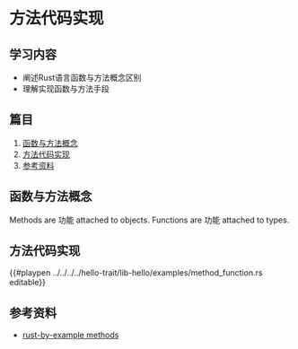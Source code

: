 # 方法代码实现

## 学习内容
- 阐述Rust语言函数与方法概念区别
- 理解实现函数与方法手段


## 篇目

1. [函数与方法概念](#函数与方法概念)
1. [方法代码实现](#方法代码实现)
1. [参考资料](#参考资料)

## 函数与方法概念

Methods are 功能 attached to objects.
Functions are 功能 attached to types.

## 方法代码实现

{{#playpen ../../../../hello-trait/lib-hello/examples/method_function.rs editable}}

## 参考资料
- [rust-by-example methods](https://doc.rust-lang.org/rust-by-example/fn/methods.html)